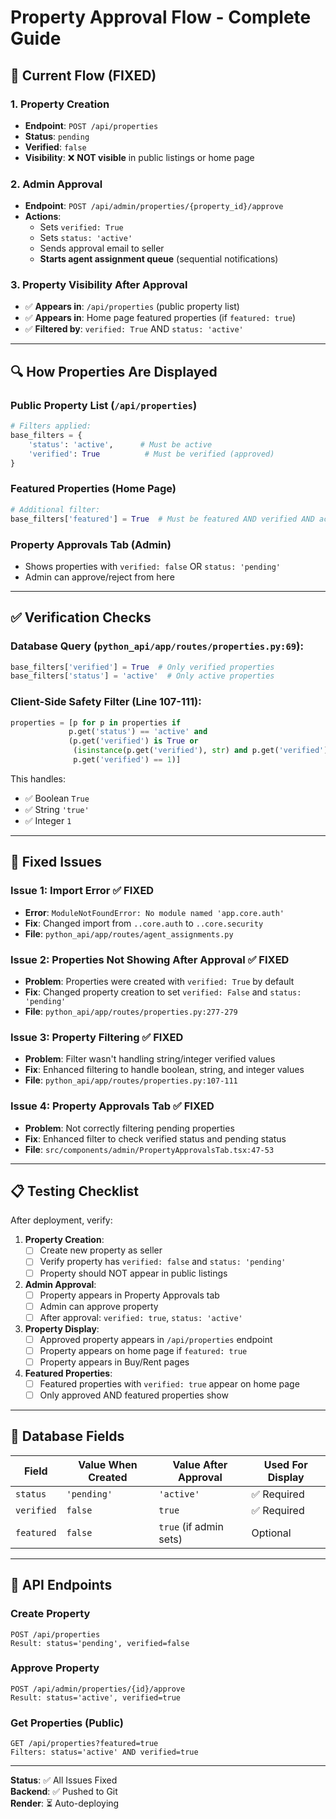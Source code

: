 # Property Approval Flow - Complete Guide

## 🔄 Current Flow (FIXED)

### 1. **Property Creation**
- **Endpoint**: `POST /api/properties`
- **Status**: `pending`
- **Verified**: `false`
- **Visibility**: ❌ **NOT visible** in public listings or home page

### 2. **Admin Approval**
- **Endpoint**: `POST /api/admin/properties/{property_id}/approve`
- **Actions**:
  - Sets `verified: True`
  - Sets `status: 'active'`
  - Sends approval email to seller
  - **Starts agent assignment queue** (sequential notifications)

### 3. **Property Visibility After Approval**
- ✅ **Appears in**: `/api/properties` (public property list)
- ✅ **Appears in**: Home page featured properties (if `featured: true`)
- ✅ **Filtered by**: `verified: True` AND `status: 'active'`

---

## 🔍 How Properties Are Displayed

### **Public Property List** (`/api/properties`)
```python
# Filters applied:
base_filters = {
    'status': 'active',      # Must be active
    'verified': True          # Must be verified (approved)
}
```

### **Featured Properties** (Home Page)
```python
# Additional filter:
base_filters['featured'] = True  # Must be featured AND verified AND active
```

### **Property Approvals Tab** (Admin)
- Shows properties with `verified: false` OR `status: 'pending'`
- Admin can approve/reject from here

---

## ✅ Verification Checks

### **Database Query** (`python_api/app/routes/properties.py:69`):
```python
base_filters['verified'] = True  # Only verified properties
base_filters['status'] = 'active'  # Only active properties
```

### **Client-Side Safety Filter** (Line 107-111):
```python
properties = [p for p in properties if 
             p.get('status') == 'active' and 
             (p.get('verified') is True or 
              (isinstance(p.get('verified'), str) and p.get('verified').lower() == 'true') or
              p.get('verified') == 1)]
```

This handles:
- ✅ Boolean `True`
- ✅ String `'true'`
- ✅ Integer `1`

---

## 🐛 Fixed Issues

### **Issue 1: Import Error** ✅ FIXED
- **Error**: `ModuleNotFoundError: No module named 'app.core.auth'`
- **Fix**: Changed import from `..core.auth` to `..core.security`
- **File**: `python_api/app/routes/agent_assignments.py`

### **Issue 2: Properties Not Showing After Approval** ✅ FIXED
- **Problem**: Properties were created with `verified: True` by default
- **Fix**: Changed property creation to set `verified: False` and `status: 'pending'`
- **File**: `python_api/app/routes/properties.py:277-279`

### **Issue 3: Property Filtering** ✅ FIXED
- **Problem**: Filter wasn't handling string/integer verified values
- **Fix**: Enhanced filtering to handle boolean, string, and integer values
- **File**: `python_api/app/routes/properties.py:107-111`

### **Issue 4: Property Approvals Tab** ✅ FIXED
- **Problem**: Not correctly filtering pending properties
- **Fix**: Enhanced filter to check verified status and pending status
- **File**: `src/components/admin/PropertyApprovalsTab.tsx:47-53`

---

## 📋 Testing Checklist

After deployment, verify:

1. **Property Creation**:
   - [ ] Create new property as seller
   - [ ] Verify property has `verified: false` and `status: 'pending'`
   - [ ] Property should NOT appear in public listings

2. **Admin Approval**:
   - [ ] Property appears in Property Approvals tab
   - [ ] Admin can approve property
   - [ ] After approval: `verified: true`, `status: 'active'`

3. **Property Display**:
   - [ ] Approved property appears in `/api/properties` endpoint
   - [ ] Property appears on home page if `featured: true`
   - [ ] Property appears in Buy/Rent pages

4. **Featured Properties**:
   - [ ] Featured properties with `verified: true` appear on home page
   - [ ] Only approved AND featured properties show

---

## 🔧 Database Fields

| Field | Value When Created | Value After Approval | Used For Display |
|-------|-------------------|---------------------|------------------|
| `status` | `'pending'` | `'active'` | ✅ Required |
| `verified` | `false` | `true` | ✅ Required |
| `featured` | `false` | `true` (if admin sets) | Optional |

---

## 📝 API Endpoints

### Create Property
```
POST /api/properties
Result: status='pending', verified=false
```

### Approve Property
```
POST /api/admin/properties/{id}/approve
Result: status='active', verified=true
```

### Get Properties (Public)
```
GET /api/properties?featured=true
Filters: status='active' AND verified=true
```

---

**Status**: ✅ All Issues Fixed  
**Backend**: ✅ Pushed to Git  
**Render**: ⏳ Auto-deploying  
